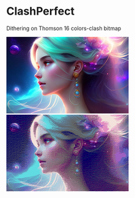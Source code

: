# ClashPerfect
Dithering on Thomson 16 colors-clash bitmap

<img src="samples/original.png" width=320><img src="results/clash.png" width=320>
